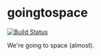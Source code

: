 goingtospace
============

[![Build Status](https://travis-ci.org/clukawski/goingtospace.svg?branch=master)](https://travis-ci.org/clukawski/goingtospace)

We're going to space (almost).
